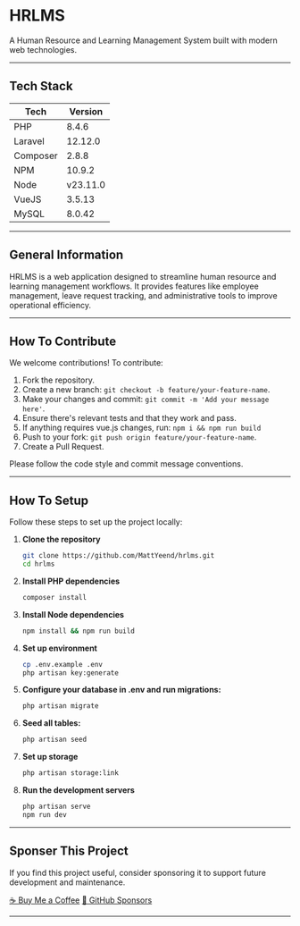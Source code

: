 # HRLMS
A Human Resource and Learning Management System built with modern web technologies.

---

## Tech Stack
| Tech | Version |
|---|---|
| PHP | 8.4.6 |
| Laravel | 12.12.0 |
| Composer | 2.8.8 | 
| NPM | 10.9.2 | 
| Node | v23.11.0 |
| VueJS | 3.5.13 |
| MySQL | 8.0.42 |

--- 

## General Information
HRLMS is a web application designed to streamline human resource and learning management workflows. It provides features like employee management, leave request tracking, and administrative tools to improve operational efficiency.

---

## How To Contribute
We welcome contributions! To contribute:

1. Fork the repository.
2. Create a new branch: `git checkout -b feature/your-feature-name`.
3. Make your changes and commit: `git commit -m 'Add your message here'`.
4. Ensure there's relevant tests and that they work and pass.
5. If anything requires vue.js changes, run: `npm i && npm run build`
6. Push to your fork: `git push origin feature/your-feature-name`.
7. Create a Pull Request.

Please follow the code style and commit message conventions.

---

## How To Setup
Follow these steps to set up the project locally:

1. **Clone the repository**
   ```bash
   git clone https://github.com/MattYeend/hrlms.git
   cd hrlms
   ```
2. **Install PHP dependencies**
    ```bash
    composer install
    ```
3. **Install Node dependencies**
    ```bash
    npm install && npm run build
    ```
4. **Set up environment**
    ```bash
    cp .env.example .env
    php artisan key:generate
    ```
5. **Configure your database in .env and run migrations:**
    ```bash
    php artisan migrate
    ```
6. **Seed all tables:**
    ```bash
    php artisan seed
    ```
7. **Set up storage**
    ```bash
    php artisan storage:link
    ```
8. **Run the development servers**
    ```bash
    php artisan serve
    npm run dev
    ```

---

## Sponser This Project
If you find this project useful, consider sponsoring it to support future development and maintenance.

[☕ Buy Me a Coffee](https://www.buymeacoffee.com/mattyeend)
[💸 GitHub Sponsors](https://github.com/sponsors/MattYeend)

---
